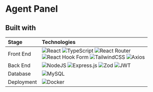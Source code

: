 # Agent Panel

## Built with

| Stage          | Technologies                                                  |
| :------------ | :----------------------------------------------------------- |
| Front End     | ![React][react] ![TypeScript][ts] ![React Router][react router] <br> ![React Hook Form][react hook form] ![TailwindCSS][tailwind] ![Axios][axios] |
| Back End      | ![NodeJS][nodejs] ![Express.js][express] ![Zod][zod] ![JWT][jwt]|
| Database |  ![MySQL][mysql]  |
| Deployment    | ![Docker][docker]|

[react]:https://img.shields.io/badge/react-%2320232a.svg?style=for-the-badge&logo=react&logoColor=%2361DAFB
[ts]:https://img.shields.io/badge/typescript-%23007ACC.svg?style=for-the-badge&logo=typescript&logoColor=white
[react router]:https://img.shields.io/badge/React_Router-CA4245?style=for-the-badge&logo=react-router&logoColor=white
[react hook form]:https://img.shields.io/badge/React%20Hook%20Form-%23EC5990.svg?style=for-the-badge&logo=reacthookform&logoColor=white
[tailwind]:https://img.shields.io/badge/tailwindcss-%2338B2AC.svg?style=for-the-badge&logo=tailwind-css&logoColor=white
[axios]:https://img.shields.io/static/v1?style=for-the-badge&message=Axios&color=5A29E4&logo=Axios&logoColor=FFFFFF&label=


[nodejs]:https://img.shields.io/badge/node.js-6DA55F?style=for-the-badge&logo=node.js&logoColor=white
[express]:https://img.shields.io/badge/express.js-%23404d59.svg?style=for-the-badge&logo=express&logoColor=%2361DAFB
[zod]:https://img.shields.io/badge/zod-%233068b7.svg?style=for-the-badge&logo=zod&logoColor=white
[jwt]:https://img.shields.io/badge/JWT-black?style=for-the-badge&logo=JSON%20web%20tokens

[mysql]:https://img.shields.io/badge/mysql-4479A1.svg?style=for-the-badge&logo=mysql&logoColor=white

[docker]:https://img.shields.io/badge/docker-%230db7ed.svg?style=for-the-badge&logo=docker&logoColor=white
